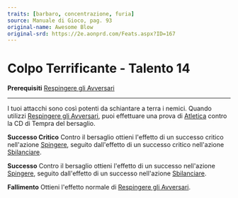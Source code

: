 ```yaml
---
traits: [barbaro, concentrazione, furia]
source: Manuale di Gioco, pag. 93
original-name: Awesome Blow
original-srd: https://2e.aonprd.com/Feats.aspx?ID=167
---
```


# Colpo Terrificante - Talento 14

**Prerequisiti**
[Respingere gli Avversari](/talenti/barbaro/respingere-gli-avversari)

---

I tuoi attacchi sono così potenti da schiantare a terra i nemici. Quando
utilizzi [Respingere gli Avversari](/talenti/barbaro/respingere-gli-avversari),
puoi effettuare una prova di [Atletica](/abilita/atletica) contro la CD di
Tempra del bersaglio.

**Successo Critico** Contro il bersaglio ottieni l'effetto di un successo
critico nell'azione [Spingere](/azioni/abilita/spingere), seguito dall'effetto
di un successo critico nell'azione [Sbilanciare](/azioni/abilita/sbilanciare).

**Successo** Contro il bersaglio ottieni l'effetto di un successo nell'azione
[Spingere](/azioni/abilita/spingere), seguito dall'effetto di un successo
nell'azione [Sbilanciare](/azioni/abilita/sbilanciare).

**Fallimento** Ottieni l'effetto normale di
[Respingere gli Avversari](/talenti/barbaro/respingere-gli-avversari).
